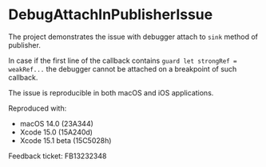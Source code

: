 # DebugAttachInPublisherIssue

The project demonstrates the issue with debugger attach to `sink` method of publisher.

In case if the first line of the callback contains `guard let strongRef = weakRef...` the debugger cannot be attached on a breakpoint of such callback.

The issue is reproducible in both macOS and iOS applications.

Reproduced with:
* macOS 14.0 (23A344)
* Xcode 15.0 (15A240d)
* Xcode 15.1 beta (15C5028h)

Feedback ticket: FB13232348
